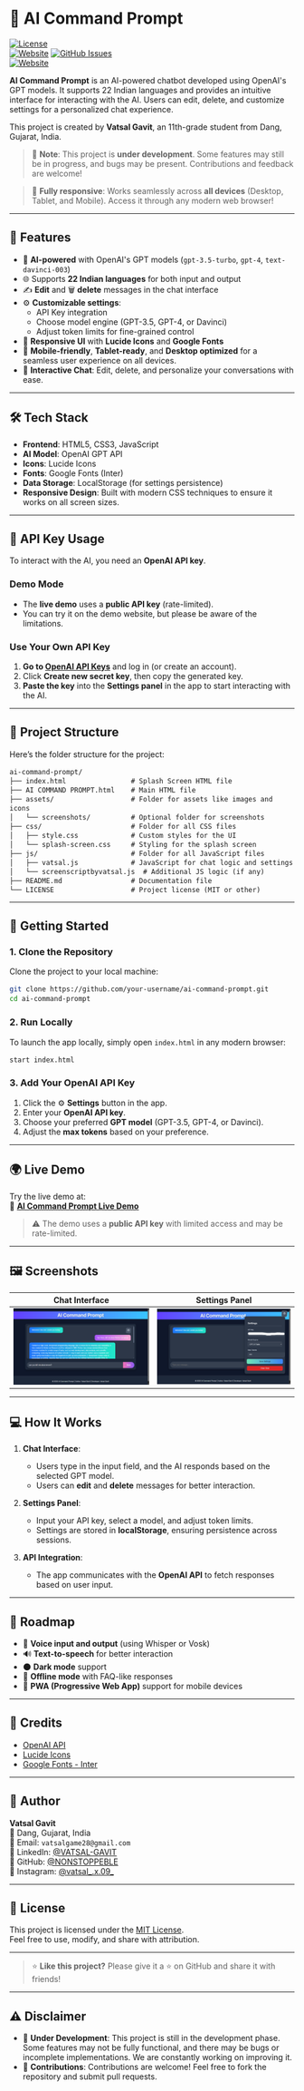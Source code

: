 # 🤖 **AI Command Prompt**

[![License](https://img.shields.io/github/license/NONSTOPPEBLE/AI-COMMAND-PROMPT)](LICENSE)  
[![Website](https://img.shields.io/website?url=http%3A%2F%2Fmmtpro.42web.io%2FVATSAL%2520AI%2520RROJECT%2FAI%2520COMMAND%2520PROMPT.html)](http://mmtpro.42web.io/VATSAL%20AI%20RROJECT/AI%20COMMAND%20PROMPT.html)
[![GitHub Issues](https://img.shields.io/github/issues/NONSTOPPEBLE/AI-COMMAND-PROMPT)](https://github.com/NONSTOPPEBLE/AI-COMMAND-PROMPT/issues)  
[![Website](https://img.shields.io/badge/Website-Visit%20Now-brightgreen)](http://mmtpro.42web.io/VATSAL%20AI%20RROJECT/AI%20COMMAND%20PROMPT.html)


**AI Command Prompt** is an AI-powered chatbot developed using OpenAI's GPT models. It supports 22 Indian languages and provides an intuitive interface for interacting with the AI. Users can edit, delete, and customize settings for a personalized chat experience.

This project is created by **Vatsal Gavit**, an 11th-grade student from Dang, Gujarat, India. 

> 🚧 **Note**: This project is **under development**. Some features may still be in progress, and bugs may be present. Contributions and feedback are welcome!

> 📱 **Fully responsive**: Works seamlessly across **all devices** (Desktop, Tablet, and Mobile). Access it through any modern web browser!

---

## 🌟 **Features**

- 🧠 **AI-powered** with OpenAI's GPT models (`gpt-3.5-turbo`, `gpt-4`, `text-davinci-003`)
- 🌐 Supports **22 Indian languages** for both input and output
- ✍️ **Edit** and 🗑️ **delete** messages in the chat interface
- ⚙️ **Customizable settings**:
  - API Key integration
  - Choose model engine (GPT-3.5, GPT-4, or Davinci)
  - Adjust token limits for fine-grained control
- 🎨 **Responsive UI** with **Lucide Icons** and **Google Fonts**
- 📱 **Mobile-friendly**, **Tablet-ready**, and **Desktop optimized** for a seamless user experience on all devices.
- 💬 **Interactive Chat**: Edit, delete, and personalize your conversations with ease.
  
---

## 🛠️ **Tech Stack**

- **Frontend**: HTML5, CSS3, JavaScript
- **AI Model**: OpenAI GPT API
- **Icons**: Lucide Icons
- **Fonts**: Google Fonts (Inter)
- **Data Storage**: LocalStorage (for settings persistence)
- **Responsive Design**: Built with modern CSS techniques to ensure it works on all screen sizes.

---

## 🔐 **API Key Usage**

To interact with the AI, you need an **OpenAI API key**.

### **Demo Mode**

- The **live demo** uses a **public API key** (rate-limited).
- You can try it on the demo website, but please be aware of the limitations.

### **Use Your Own API Key**

1. **Go to [OpenAI API Keys](https://platform.openai.com/account/api-keys)** and log in (or create an account).
2. Click **Create new secret key**, then copy the generated key.
3. **Paste the key** into the **Settings panel** in the app to start interacting with the AI.

---

## 📁 **Project Structure**

Here’s the folder structure for the project:

```
ai-command-prompt/
├── index.html                # Splash Screen HTML file
├── AI COMMAND PROMPT.html    # Main HTML file
├── assets/                   # Folder for assets like images and icons
│   └── screenshots/          # Optional folder for screenshots
├── css/                      # Folder for all CSS files
│   ├── style.css             # Custom styles for the UI
│   └── splash-screen.css     # Styling for the splash screen
├── js/                       # Folder for all JavaScript files
│   ├── vatsal.js             # JavaScript for chat logic and settings
│   └── screenscriptbyvatsal.js  # Additional JS logic (if any)
├── README.md                 # Documentation file
└── LICENSE                   # Project license (MIT or other)

```

---

## 🚀 **Getting Started**

### 1. **Clone the Repository**

Clone the project to your local machine:

```bash
git clone https://github.com/your-username/ai-command-prompt.git
cd ai-command-prompt
```

### 2. **Run Locally**

To launch the app locally, simply open `index.html` in any modern browser:

```bash
start index.html
```

### 3. **Add Your OpenAI API Key**

1. Click the ⚙️ **Settings** button in the app.
2. Enter your **OpenAI API key**.
3. Choose your preferred **GPT model** (GPT-3.5, GPT-4, or Davinci).
4. Adjust the **max tokens** based on your preference.

---

## 🌍 **Live Demo**

Try the live demo at:  
🔗 **[AI Command Prompt Live Demo](http://mmtpro.42web.io/VATSAL%20AI%20RROJECT/)**

> ⚠️ The demo uses a **public API key** with limited access and may be rate-limited.

---

## 🖼️ **Screenshots**

| Chat Interface | Settings Panel |
|----------------|----------------|
| ![Chat](screenshots/chat-interface.png) | ![Settings](screenshots/setting-panel.png) |

---

## 💻 **How It Works**

1. **Chat Interface**: 
    - Users type in the input field, and the AI responds based on the selected GPT model.
    - Users can **edit** and **delete** messages for better interaction.

2. **Settings Panel**: 
    - Input your API key, select a model, and adjust token limits.
    - Settings are stored in **localStorage**, ensuring persistence across sessions.

3. **API Integration**: 
    - The app communicates with the **OpenAI API** to fetch responses based on user input.

---

## 🔮 **Roadmap**

- 🎤 **Voice input and output** (using Whisper or Vosk)
- 🔊 **Text-to-speech** for better interaction
- 🌑 **Dark mode** support
- 📶 **Offline mode** with FAQ-like responses
- 📱 **PWA (Progressive Web App)** support for mobile devices

---

## 🙏 **Credits**

- [OpenAI API](https://platform.openai.com/)
- [Lucide Icons](https://lucide.dev/)
- [Google Fonts - Inter](https://fonts.google.com/specimen/Inter)

---

## 👤 **Author**

**Vatsal Gavit**  
📍 Dang, Gujarat, India  
📧 Email: `vatsalgame28@gmail.com`  
🔗 LinkedIn: [@VATSAL-GAVIT](https://linkedin.com/in/vatsal-gavit-787608274)  
🐙 GitHub: [@NONSTOPPEBLE](https://github.com/NONSTOPPEBLE)  
📸 Instagram: [@vatsal_.x.09_](https://www.instagram.com/vatsal_.x.09_/)

---

## 📄 **License**

This project is licensed under the [MIT License](LICENSE).  
Feel free to use, modify, and share with attribution.

---

> ⭐ **Like this project?** Please give it a ⭐ on GitHub and share it with friends!

---

## ⚠️ **Disclaimer**

- 🚧 **Under Development**: This project is still in the development phase. Some features may not be fully functional, and there may be bugs or incomplete implementations. We are constantly working on improving it.
- 💬 **Contributions**: Contributions are welcome! Feel free to fork the repository and submit pull requests.

